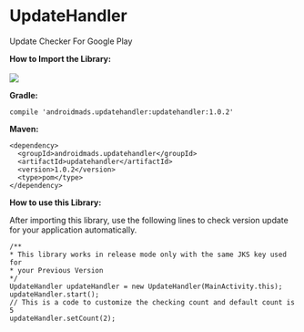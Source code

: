 # UpdateHandler
Update Checker For Google Play

<b>How to Import the Library:</b>
<a href="https://bintray.com/androidmads/maven/androidmads.updatehandler/_latestVersion"></br>
<a href="https://img.shields.io/badge/Android%20Arsenal-UpdateHandler-green.svg?style=true)](https://android-arsenal.com/details/1/3777"></br>
<img src="https://api.bintray.com/packages/androidmads/maven/androidmads.updatehandler/images/download.svg" /></a></br>

<b>Gradle:</b>
<pre><code>compile 'androidmads.updatehandler:updatehandler:1.0.2'</code></pre>
<b>Maven:</b>
<pre><code>&lt;dependency&gt;
  &lt;groupId&gt;androidmads.updatehandler&lt;/groupId&gt;
  &lt;artifactId&gt;updatehandler&lt;/artifactId&gt;
  &lt;version&gt;1.0.2&lt;/version&gt;
  &lt;type&gt;pom&lt;/type&gt;
&lt;/dependency&gt;</code></pre>
<b>How to use this Library:</b></br>

After importing this library, use the following lines to check version update for your application automatically.
<pre><code>/** 
* This library works in release mode only with the same JKS key used for 
* your Previous Version
*/
UpdateHandler updateHandler = new UpdateHandler(MainActivity.this);
updateHandler.start();
// This is a code to customize the checking count and default count is 5
updateHandler.setCount(2);</code></pre>
